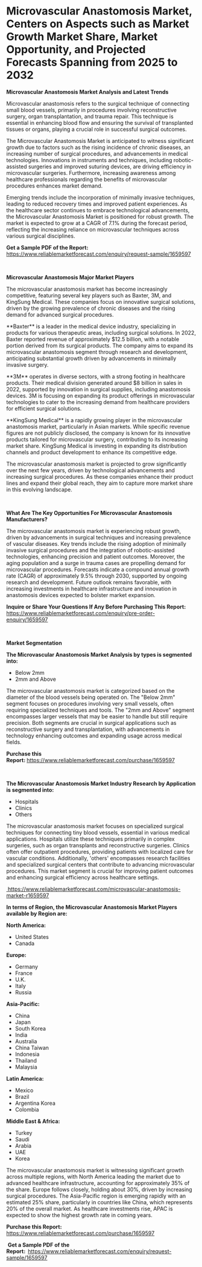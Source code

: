 <p><h1>Microvascular Anastomosis Market, Centers on Aspects such as Market Growth Market Share, Market Opportunity, and Projected Forecasts Spanning from 2025 to 2032</h1></p><p><strong>Microvascular Anastomosis Market Analysis and Latest Trends</strong></p>
<p><p>Microvascular anastomosis refers to the surgical technique of connecting small blood vessels, primarily in procedures involving reconstructive surgery, organ transplantation, and trauma repair. This technique is essential in enhancing blood flow and ensuring the survival of transplanted tissues or organs, playing a crucial role in successful surgical outcomes.</p><p>The Microvascular Anastomosis Market is anticipated to witness significant growth due to factors such as the rising incidence of chronic diseases, an increasing number of surgical procedures, and advancements in medical technologies. Innovations in instruments and techniques, including robotic-assisted surgeries and improved suturing devices, are driving efficiency in microvascular surgeries. Furthermore, increasing awareness among healthcare professionals regarding the benefits of microvascular procedures enhances market demand.</p><p>Emerging trends include the incorporation of minimally invasive techniques, leading to reduced recovery times and improved patient experiences. As the healthcare sector continues to embrace technological advancements, the Microvascular Anastomosis Market is positioned for robust growth. The market is expected to grow at a CAGR of 7.1% during the forecast period, reflecting the increasing reliance on microvascular techniques across various surgical disciplines.</p></p>
<p><strong>Get a Sample PDF of the Report:&nbsp;</strong> <a href="https://www.reliablemarketforecast.com/enquiry/request-sample/1659597?utm_campaign=3344&utm_medium=2&utm_source=Github&utm_content=ia&utm_term=13042025&utm_id=microvascular-anastomosis">https://www.reliablemarketforecast.com/enquiry/request-sample/1659597</a></p>
<p>&nbsp;</p>
<p><strong>Microvascular Anastomosis Major Market Players</strong></p>
<p><p>The microvascular anastomosis market has become increasingly competitive, featuring several key players such as Baxter, 3M, and KingSung Medical. These companies focus on innovative surgical solutions, driven by the growing prevalence of chronic diseases and the rising demand for advanced surgical procedures.</p><p>**Baxter** is a leader in the medical device industry, specializing in products for various therapeutic areas, including surgical solutions. In 2022, Baxter reported revenue of approximately $12.5 billion, with a notable portion derived from its surgical products. The company aims to expand its microvascular anastomosis segment through research and development, anticipating substantial growth driven by advancements in minimally invasive surgery.</p><p>**3M** operates in diverse sectors, with a strong footing in healthcare products. Their medical division generated around $8 billion in sales in 2022, supported by innovation in surgical supplies, including anastomosis devices. 3M is focusing on expanding its product offerings in microvascular technologies to cater to the increasing demand from healthcare providers for efficient surgical solutions.</p><p>**KingSung Medical** is a rapidly growing player in the microvascular anastomosis market, particularly in Asian markets. While specific revenue figures are not publicly disclosed, the company is known for its innovative products tailored for microvascular surgery, contributing to its increasing market share. KingSung Medical is investing in expanding its distribution channels and product development to enhance its competitive edge.</p><p>The microvascular anastomosis market is projected to grow significantly over the next few years, driven by technological advancements and increasing surgical procedures. As these companies enhance their product lines and expand their global reach, they aim to capture more market share in this evolving landscape.</p></p>
<p>&nbsp;</p>
<p><strong>What Are The Key Opportunities For Microvascular Anastomosis Manufacturers?</strong></p>
<p><p>The microvascular anastomosis market is experiencing robust growth, driven by advancements in surgical techniques and increasing prevalence of vascular diseases. Key trends include the rising adoption of minimally invasive surgical procedures and the integration of robotic-assisted technologies, enhancing precision and patient outcomes. Moreover, the aging population and a surge in trauma cases are propelling demand for microvascular procedures. Forecasts indicate a compound annual growth rate (CAGR) of approximately 9.5% through 2030, supported by ongoing research and development. Future outlook remains favorable, with increasing investments in healthcare infrastructure and innovation in anastomosis devices expected to bolster market expansion.</p></p>
<p><strong>Inquire or Share Your Questions If Any Before Purchasing This Report:</strong> <a href="https://www.reliablemarketforecast.com/enquiry/pre-order-enquiry/1659597?utm_campaign=3344&utm_medium=2&utm_source=Github&utm_content=ia&utm_term=13042025&utm_id=microvascular-anastomosis">https://www.reliablemarketforecast.com/enquiry/pre-order-enquiry/1659597</a></p>
<p>&nbsp;</p>
<p><strong>Market Segmentation</strong></p>
<p><strong>The Microvascular Anastomosis Market Analysis by types is segmented into:</strong></p>
<p><ul><li>Below 2mm</li><li>2mm and Above</li></ul></p>
<p><p>The microvascular anastomosis market is categorized based on the diameter of the blood vessels being operated on. The "Below 2mm" segment focuses on procedures involving very small vessels, often requiring specialized techniques and tools. The "2mm and Above" segment encompasses larger vessels that may be easier to handle but still require precision. Both segments are crucial in surgical applications such as reconstructive surgery and transplantation, with advancements in technology enhancing outcomes and expanding usage across medical fields.</p></p>
<p><strong>Purchase this Report:&nbsp;</strong><a href="https://www.reliablemarketforecast.com/purchase/1659597?utm_campaign=3344&utm_medium=2&utm_source=Github&utm_content=ia&utm_term=13042025&utm_id=microvascular-anastomosis">https://www.reliablemarketforecast.com/purchase/1659597</a></p>
<p>&nbsp;</p>
<p><strong>The Microvascular Anastomosis Market Industry Research by Application is segmented into:</strong></p>
<p><ul><li>Hospitals</li><li>Clinics</li><li>Others</li></ul></p>
<p><p>The microvascular anastomosis market focuses on specialized surgical techniques for connecting tiny blood vessels, essential in various medical applications. Hospitals utilize these techniques primarily in complex surgeries, such as organ transplants and reconstructive surgeries. Clinics often offer outpatient procedures, providing patients with localized care for vascular conditions. Additionally, 'others' encompasses research facilities and specialized surgical centers that contribute to advancing microvascular procedures. This market segment is crucial for improving patient outcomes and enhancing surgical efficiency across healthcare settings.</p></p>
<p><a href="https://www.reliablemarketforecast.com/microvascular-anastomosis-market-r1659597?utm_campaign=3344&utm_medium=2&utm_source=Github&utm_content=ia&utm_term=13042025&utm_id=microvascular-anastomosis">&nbsp;https://www.reliablemarketforecast.com/microvascular-anastomosis-market-r1659597</a></p>
<p><strong>In terms of Region, the Microvascular Anastomosis Market Players available by Region are:</strong></p>
<p>
    <p> <strong> North America: </strong>
        <ul>
            <li>United States</li>
            <li>Canada</li>
        </ul>
        </p> 
    <p> <strong> Europe: </strong>
        <ul>
            <li>Germany</li>
            <li>France</li>
            <li>U.K.</li>
            <li>Italy</li>
            <li>Russia</li>
        </ul>
        </p> 
    <p> <strong> Asia-Pacific: </strong>
        <ul>
            <li>China</li>
            <li>Japan</li>
            <li>South Korea</li>
            <li>India</li>
            <li>Australia</li>
            <li>China Taiwan</li>
            <li>Indonesia</li>
            <li>Thailand</li>
            <li>Malaysia</li>
        </ul>
        </p> 
    <p> <strong> Latin America: </strong>
        <ul>
            <li>Mexico</li>
            <li>Brazil</li>
            <li>Argentina Korea</li>
            <li>Colombia</li>
        </ul>
        </p> 
    <p> <strong> Middle East & Africa: </strong>
        <ul>
            <li>Turkey</li>
            <li>Saudi</li>
            <li>Arabia</li>
            <li>UAE</li>
            <li>Korea</li>
        </ul>
    </p>
    </p>
<p><p>The microvascular anastomosis market is witnessing significant growth across multiple regions, with North America leading the market due to advanced healthcare infrastructure, accounting for approximately 35% of the share. Europe follows closely, holding about 30%, driven by increasing surgical procedures. The Asia-Pacific region is emerging rapidly with an estimated 25% share, particularly in countries like China, which represents 20% of the overall market. As healthcare investments rise, APAC is expected to show the highest growth rate in coming years.</p></p>
<p><strong>Purchase this Report: </strong><a href="https://www.reliablemarketforecast.com/purchase/1659597?utm_campaign=3344&utm_medium=2&utm_source=Github&utm_content=ia&utm_term=13042025&utm_id=microvascular-anastomosis">https://www.reliablemarketforecast.com/purchase/1659597</a></p>
<p>&nbsp;<strong>Get a Sample PDF of the Report:&nbsp;&nbsp;</strong><a href="https://www.reliablemarketforecast.com/enquiry/request-sample/1659597?utm_campaign=3344&utm_medium=2&utm_source=Github&utm_content=ia&utm_term=13042025&utm_id=microvascular-anastomosis">https://www.reliablemarketforecast.com/enquiry/request-sample/1659597</a></p>
<p><strong></strong></p>
<p><p></p><p></p><p></p></p>